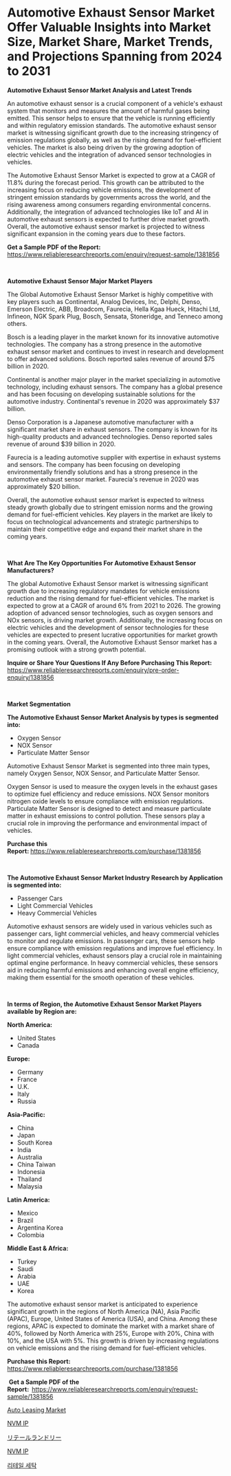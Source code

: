 <p><h1>Automotive Exhaust Sensor Market Offer Valuable Insights into Market Size, Market Share, Market Trends, and Projections Spanning from 2024 to 2031</h1></p><p><strong>Automotive Exhaust Sensor Market Analysis and Latest Trends</strong></p>
<p><p>An automotive exhaust sensor is a crucial component of a vehicle's exhaust system that monitors and measures the amount of harmful gases being emitted. This sensor helps to ensure that the vehicle is running efficiently and within regulatory emission standards. The automotive exhaust sensor market is witnessing significant growth due to the increasing stringency of emission regulations globally, as well as the rising demand for fuel-efficient vehicles. The market is also being driven by the growing adoption of electric vehicles and the integration of advanced sensor technologies in vehicles.</p><p>The Automotive Exhaust Sensor Market is expected to grow at a CAGR of 11.8% during the forecast period. This growth can be attributed to the increasing focus on reducing vehicle emissions, the development of stringent emission standards by governments across the world, and the rising awareness among consumers regarding environmental concerns. Additionally, the integration of advanced technologies like IoT and AI in automotive exhaust sensors is expected to further drive market growth. Overall, the automotive exhaust sensor market is projected to witness significant expansion in the coming years due to these factors.</p></p>
<p><strong>Get a Sample PDF of the Report:&nbsp;</strong> <a href="https://www.reliableresearchreports.com/enquiry/request-sample/1381856">https://www.reliableresearchreports.com/enquiry/request-sample/1381856</a></p>
<p>&nbsp;</p>
<p><strong>Automotive Exhaust Sensor Major Market Players</strong></p>
<p><p>The Global Automotive Exhaust Sensor Market is highly competitive with key players such as Continental, Analog Devices, Inc, Delphi, Denso, Emerson Electric, ABB, Broadcom, Faurecia, Hella Kgaa Hueck, Hitachi Ltd, Infineon, NGK Spark Plug, Bosch, Sensata, Stoneridge, and Tenneco among others.</p><p>Bosch is a leading player in the market known for its innovative automotive technologies. The company has a strong presence in the automotive exhaust sensor market and continues to invest in research and development to offer advanced solutions. Bosch reported sales revenue of around $75 billion in 2020.</p><p>Continental is another major player in the market specializing in automotive technology, including exhaust sensors. The company has a global presence and has been focusing on developing sustainable solutions for the automotive industry. Continental's revenue in 2020 was approximately $37 billion.</p><p>Denso Corporation is a Japanese automotive manufacturer with a significant market share in exhaust sensors. The company is known for its high-quality products and advanced technologies. Denso reported sales revenue of around $39 billion in 2020.</p><p>Faurecia is a leading automotive supplier with expertise in exhaust systems and sensors. The company has been focusing on developing environmentally friendly solutions and has a strong presence in the automotive exhaust sensor market. Faurecia's revenue in 2020 was approximately $20 billion.</p><p>Overall, the automotive exhaust sensor market is expected to witness steady growth globally due to stringent emission norms and the growing demand for fuel-efficient vehicles. Key players in the market are likely to focus on technological advancements and strategic partnerships to maintain their competitive edge and expand their market share in the coming years.</p></p>
<p>&nbsp;</p>
<p><strong>What Are The Key Opportunities For Automotive Exhaust Sensor Manufacturers?</strong></p>
<p><p>The global Automotive Exhaust Sensor market is witnessing significant growth due to increasing regulatory mandates for vehicle emissions reduction and the rising demand for fuel-efficient vehicles. The market is expected to grow at a CAGR of around 6% from 2021 to 2026. The growing adoption of advanced sensor technologies, such as oxygen sensors and NOx sensors, is driving market growth. Additionally, the increasing focus on electric vehicles and the development of sensor technologies for these vehicles are expected to present lucrative opportunities for market growth in the coming years. Overall, the Automotive Exhaust Sensor market has a promising outlook with a strong growth potential.</p></p>
<p><strong>Inquire or Share Your Questions If Any Before Purchasing This Report:</strong> <a href="https://www.reliableresearchreports.com/enquiry/pre-order-enquiry/1381856">https://www.reliableresearchreports.com/enquiry/pre-order-enquiry/1381856</a></p>
<p>&nbsp;</p>
<p><strong>Market Segmentation</strong></p>
<p><strong>The Automotive Exhaust Sensor Market Analysis by types is segmented into:</strong></p>
<p><ul><li>Oxygen Sensor</li><li>NOX Sensor</li><li>Particulate Matter Sensor</li></ul></p>
<p><p>Automotive Exhaust Sensor Market is segmented into three main types, namely Oxygen Sensor, NOX Sensor, and Particulate Matter Sensor. </p><p>Oxygen Sensor is used to measure the oxygen levels in the exhaust gases to optimize fuel efficiency and reduce emissions. NOX Sensor monitors nitrogen oxide levels to ensure compliance with emission regulations. Particulate Matter Sensor is designed to detect and measure particulate matter in exhaust emissions to control pollution. These sensors play a crucial role in improving the performance and environmental impact of vehicles.</p></p>
<p><strong>Purchase this Report:&nbsp;</strong><a href="https://www.reliableresearchreports.com/purchase/1381856">https://www.reliableresearchreports.com/purchase/1381856</a></p>
<p>&nbsp;</p>
<p><strong>The Automotive Exhaust Sensor Market Industry Research by Application is segmented into:</strong></p>
<p><ul><li>Passenger Cars</li><li>Light Commercial Vehicles</li><li>Heavy Commercial Vehicles</li></ul></p>
<p><p>Automotive exhaust sensors are widely used in various vehicles such as passenger cars, light commercial vehicles, and heavy commercial vehicles to monitor and regulate emissions. In passenger cars, these sensors help ensure compliance with emission regulations and improve fuel efficiency. In light commercial vehicles, exhaust sensors play a crucial role in maintaining optimal engine performance. In heavy commercial vehicles, these sensors aid in reducing harmful emissions and enhancing overall engine efficiency, making them essential for the smooth operation of these vehicles.</p></p>
<p>&nbsp;</p>
<p><strong>In terms of Region, the Automotive Exhaust Sensor Market Players available by Region are:</strong></p>
<p>
    <p> <strong> North America: </strong>
        <ul>
            <li>United States</li>
            <li>Canada</li>
        </ul>
        </p> 
    <p> <strong> Europe: </strong>
        <ul>
            <li>Germany</li>
            <li>France</li>
            <li>U.K.</li>
            <li>Italy</li>
            <li>Russia</li>
        </ul>
        </p> 
    <p> <strong> Asia-Pacific: </strong>
        <ul>
            <li>China</li>
            <li>Japan</li>
            <li>South Korea</li>
            <li>India</li>
            <li>Australia</li>
            <li>China Taiwan</li>
            <li>Indonesia</li>
            <li>Thailand</li>
            <li>Malaysia</li>
        </ul>
        </p> 
    <p> <strong> Latin America: </strong>
        <ul>
            <li>Mexico</li>
            <li>Brazil</li>
            <li>Argentina Korea</li>
            <li>Colombia</li>
        </ul>
        </p> 
    <p> <strong> Middle East & Africa: </strong>
        <ul>
            <li>Turkey</li>
            <li>Saudi</li>
            <li>Arabia</li>
            <li>UAE</li>
            <li>Korea</li>
        </ul>
    </p>
    </p>
<p><p>The automotive exhaust sensor market is anticipated to experience significant growth in the regions of North America (NA), Asia Pacific (APAC), Europe, United States of America (USA), and China. Among these regions, APAC is expected to dominate the market with a market share of 40%, followed by North America with 25%, Europe with 20%, China with 10%, and the USA with 5%. This growth is driven by increasing regulations on vehicle emissions and the rising demand for fuel-efficient vehicles.</p></p>
<p><strong>Purchase this Report: </strong><a href="https://www.reliableresearchreports.com/purchase/1381856">https://www.reliableresearchreports.com/purchase/1381856</a></p>
<p>&nbsp;<strong>Get a Sample PDF of the Report:&nbsp;&nbsp;</strong><a href="https://www.reliableresearchreports.com/enquiry/request-sample/1381856">https://www.reliableresearchreports.com/enquiry/request-sample/1381856</a></p>
<p><strong></strong></p>
<p><p><a href="https://github.com/wusalecollins540tpqoz/Market-Research-Report-List-1/blob/main/auto-leasing-market.md">Auto Leasing Market</a></p><p><a href="https://medium.com/@josephweaver29/nvm-ip-%EC%8B%9C%EC%9E%A5-%EB%A9%94%ED%8A%B8%EB%A6%AD-%EB%8D%B0%EC%9D%B4%ED%84%B0-%ED%95%B4%EC%84%9D-%EC%8B%9C%EC%9E%A5-%EC%A0%90%EC%9C%A0%EC%9C%A8-%ED%8A%B8%EB%A0%8C%EB%93%9C-%EB%B0%8F-%EC%84%B1%EC%9E%A5-%ED%8C%A8%ED%84%B4-dcff7cb58183">NVM IP</a></p><p><a href="https://medium.com/@kelsitorphy644/%E5%B0%8F%E5%A3%B2%E3%82%8A%E3%83%A9%E3%83%B3%E3%83%89%E3%83%AA%E3%83%BC%E5%B8%82%E5%A0%B4-%E7%AB%B6%E4%BA%89%E5%88%86%E6%9E%90-%E5%B8%82%E5%A0%B4%E5%8B%95%E5%90%91-2031%E5%B9%B4%E3%81%BE%E3%81%A7%E3%81%AE%E4%BA%88%E6%B8%AC-47d95ee24fee">リテールランドリー</a></p><p><a href="https://medium.com/@kelsitorphy644/nvm-ip%E5%B8%82%E5%A0%B4%E8%A6%8F%E6%A8%A1%E3%81%AF-%E3%82%B0%E3%83%AD%E3%83%BC%E3%83%90%E3%83%AB%E7%94%A3%E6%A5%AD%E3%81%AB%E3%81%8A%E3%81%91%E3%82%8B%E6%9C%80%E8%89%AF%E3%81%AE%E3%83%9E%E3%83%BC%E3%82%B1%E3%83%86%E3%82%A3%E3%83%B3%E3%82%B0%E3%83%81%E3%83%A3%E3%83%8D%E3%83%AB%E3%82%92%E7%A4%BA%E3%81%97%E3%81%A6%E3%81%84%E3%81%BE%E3%81%99-a4a3a87f22fc">NVM IP</a></p><p><a href="https://medium.com/@josephweaver29/%EC%9C%A0%ED%86%B5-%EC%84%B8%ED%83%81-%EC%8B%9C%EC%9E%A5%EC%9D%80-%EC%8B%9C%EC%9E%A5-%EC%A0%90%EC%9C%A0%EC%9C%A8-%EA%B7%9C%EB%AA%A8-%EB%B0%8F-2031%EB%85%84%EA%B9%8C%EC%A7%80-%EC%98%88%EC%83%81%EB%90%9C-%EC%98%88%EC%B8%A1%EC%97%90-%EC%B4%88%EC%A0%90%EC%9D%84-%EB%A7%9E%EC%B6%A5%EB%8B%88%EB%8B%A4-4845efdb8ccd">리테일 세탁</a></p></p>